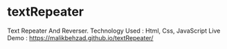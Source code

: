 # textRepeater
Text Repeater And Reverser.
  Technology Used : Html, Css, JavaScript
  Live Demo : https://malikbehzad.github.io/textRepeater/

